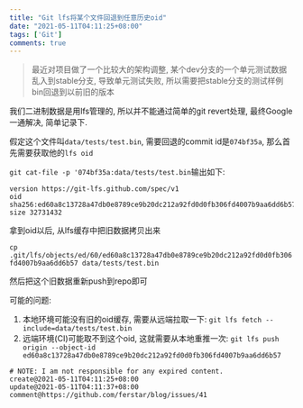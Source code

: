 ```yaml
---
title: "Git lfs将某个文件回退到任意历史oid"
date: "2021-05-11T04:11:25+08:00"
tags: ['Git']
comments: true
---
```


> 最近对项目做了一个比较大的架构调整, 某个dev分支的一个单元测试数据乱入到stable分支, 导致单元测试失败, 所以需要把stable分支的测试样例bin回退到以前旧的版本

我们二进制数据是用lfs管理的, 所以并不能通过简单的git revert处理, 最终Google一通解决, 简单记录下.

假定这个文件叫`data/tests/test.bin`, 需要回退的commit id是`074bf35a`, 那么首先需要获取他的`lfs oid`

`git cat-file -p '074bf35a:data/tests/test.bin`输出如下: 

```shell
version https://git-lfs.github.com/spec/v1
oid sha256:ed60a8c13728a47db0e8789ce9b20dc212a92fd0d0fb306fd4007b9aa6dd6b57
size 32731432
```

拿到oid以后, 从lfs缓存中把旧数据拷贝出来

`cp .git/lfs/objects/ed/60/ed60a8c13728a47db0e8789ce9b20dc212a92fd0d0fb306fd4007b9aa6dd6b57 data/tests/test.bin`

然后把这个旧数据重新push到repo即可

可能的问题:

1. 本地环境可能没有旧的oid缓存, 需要从远端拉取一下: `git lfs fetch --include=data/tests/test.bin`
2. 远端环境(CI)可能取不到这个oid, 这就需要从本地重推一次: `git lfs push origin --object-id ed60a8c13728a47db0e8789ce9b20dc212a92fd0d0fb306fd4007b9aa6dd6b57`



```
# NOTE: I am not responsible for any expired content.
create@2021-05-11T04:11:25+08:00
update@2021-05-11T04:11:37+08:00
comment@https://github.com/ferstar/blog/issues/41
```
